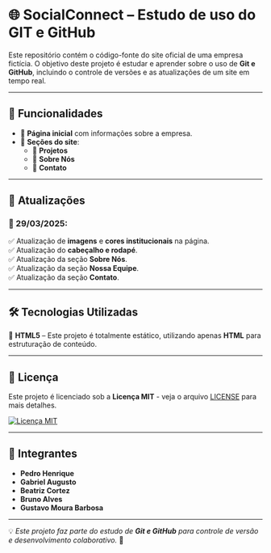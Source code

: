 # 🌐 SocialConnect – Estudo de uso do GIT e GitHub

Este repositório contém o código-fonte do site oficial de uma empresa fictícia. O objetivo deste projeto é estudar e aprender sobre o uso de **Git e GitHub**, incluindo o controle de versões e as atualizações de um site em tempo real.

---

## 📌 Funcionalidades
- 📄 **Página inicial** com informações sobre a empresa.
- 📂 **Seções do site**:
  - 📌 **Projetos**
  - 📌 **Sobre Nós**
  - 📌 **Contato**

---

## 🎨 Atualizações

### 📅 29/03/2025:
✅ Atualização de **imagens** e **cores institucionais** na página.  
✅ Atualização do **cabeçalho e rodapé**.  
✅ Atualização da seção **Sobre Nós**.  
✅ Atualização da seção **Nossa Equipe**.  
✅ Atualização da seção **Contato**.  

---

## 🛠 Tecnologias Utilizadas
🚀 **HTML5** – Este projeto é totalmente estático, utilizando apenas **HTML** para estruturação de conteúdo.  

---

## 📜 Licença
Este projeto é licenciado sob a **Licença MIT** - veja o arquivo [LICENSE](LICENSE) para mais detalhes.  

[![Licença MIT](https://img.shields.io/badge/Licença-MIT-green)](LICENSE)

---
## 👥 Integrantes
- **Pedro Henrique**
- **Gabriel Augusto**
- **Beatriz Cortez**
- **Bruno Alves**
- **Gustavo Moura Barbosa**

---

💡 _Este projeto faz parte do estudo de **Git e GitHub** para controle de versão e desenvolvimento colaborativo._ 🚀  
